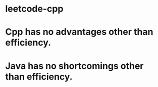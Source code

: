 # leetcode-cpp
# Cpp has no advantages other than efficiency.
# Java has no shortcomings other than efficiency.
